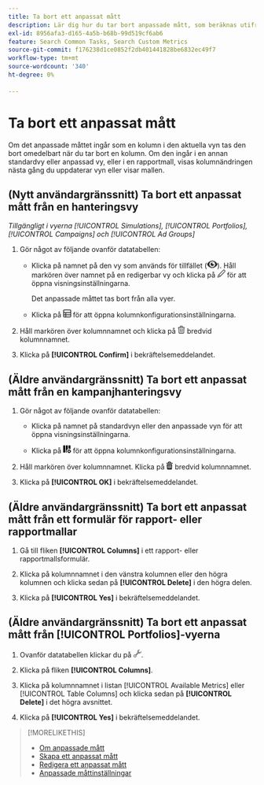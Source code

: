 ```yaml
---
title: Ta bort ett anpassat mått
description: Lär dig hur du tar bort anpassade mått, som beräknas utifrån standardvärden.
exl-id: 8956afa3-d165-4a5b-b68b-99d519cf6ab6
feature: Search Common Tasks, Search Custom Metrics
source-git-commit: f176238d1ce0852f2db401441828be6832ec49f7
workflow-type: tm+mt
source-wordcount: '340'
ht-degree: 0%

---
```


# Ta bort ett anpassat mått

Om det anpassade måttet ingår som en kolumn i den aktuella vyn tas den bort omedelbart när du tar bort en kolumn. Om den ingår i en annan standardvy eller anpassad vy, eller i en rapportmall, visas kolumnändringen nästa gång du uppdaterar vyn eller visar mallen.

## (Nytt användargränssnitt) Ta bort ett anpassat mått från en hanteringsvy

*Tillgängligt i vyerna [!UICONTROL Simulations], [!UICONTROL Portfolios], [!UICONTROL Campaigns] och [!UICONTROL Ad Groups]*

1. Gör något av följande ovanför datatabellen:

   * Klicka på namnet på den vy som används för tillfället (![Visa](/help/search-social-commerce/assets/view.png "Visa")). Håll markören över namnet på en redigerbar vy och klicka på ![Redigera](/help/search-social-commerce/assets/edit-new.png "Redigera") för att öppna visningsinställningarna.

     Det anpassade måttet tas bort från alla vyer.

   * Klicka på ![Anpassade kolumner](/help/search-social-commerce/assets/custom-columns-new.png "Egna kolumner") för att öppna kolumnkonfigurationsinställningarna.

1. Håll markören över kolumnnamnet och klicka på ![Ta bort](/help/search-social-commerce/assets/delete-new.png "Ta bort") bredvid kolumnnamnet.

1. Klicka på **[!UICONTROL Confirm]** i bekräftelsemeddelandet.

## (Äldre användargränssnitt) Ta bort ett anpassat mått från en kampanjhanteringsvy

1. Gör något av följande ovanför datatabellen:

   * Klicka på namnet på standardvyn eller den anpassade vyn för att öppna visningsinställningarna.

   * Klicka på ![Anpassade kolumner](/help/search-social-commerce/assets/custom-columns.png "Egna kolumner") för att öppna kolumnkonfigurationsinställningarna.

1. Håll markören över kolumnnamnet. Klicka på ![Ta bort](/help/search-social-commerce/assets/delete.png "Ta bort") bredvid kolumnnamnet.

1. Klicka på **[!UICONTROL OK]** i bekräftelsemeddelandet.

## (Äldre användargränssnitt) Ta bort ett anpassat mått från ett formulär för rapport- eller rapportmallar

1. Gå till fliken **[!UICONTROL Columns]** i ett rapport- eller rapportmallsformulär.

1. Klicka på kolumnnamnet i den vänstra kolumnen eller den högra kolumnen och klicka sedan på **[!UICONTROL Delete]** i den högra delen.

1. Klicka på **[!UICONTROL Yes]** i bekräftelsemeddelandet.

## (Äldre användargränssnitt) Ta bort ett anpassat mått från [!UICONTROL Portfolios]-vyerna

1. Ovanför datatabellen klickar du på ![Redigera markerad vy](/help/search-social-commerce/assets/view-settings.png "Redigera markerad vy").

1. Klicka på fliken **[!UICONTROL Columns]**.

1. Klicka på kolumnnamnet i listan [!UICONTROL Available Metrics] eller [!UICONTROL Table Columns] och klicka sedan på **[!UICONTROL Delete]** i det högra avsnittet.

1. Klicka på **[!UICONTROL Yes]** i bekräftelsemeddelandet.

>[!MORELIKETHIS]
>
>* [Om anpassade mått](custom-metric-about.md)
>* [Skapa ett anpassat mått](custom-metric-create.md)
>* [Redigera ett anpassat mått](custom-metric-edit.md)
>* [Anpassade måttinställningar](custom-metric-settings.md)
